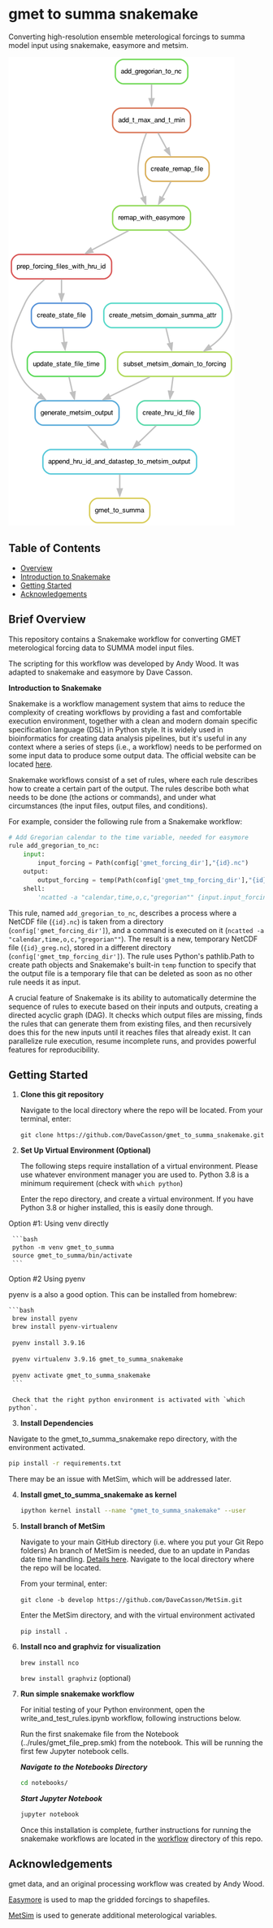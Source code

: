 # gmet to summa snakemake

Converting high-resolution ensemble meterological forcings to summa model input using snakemake, easymore and metsim.

![Auto-generated Workflow Schematic](https://github.com/DaveCasson/gmet_to_summa_snakemake/blob/main/workflow/reports/gmet_to_summa.png)

## Table of Contents
- [Overview](#brief-overview)
- [Introduction to Snakemake](#introduction-to-snakemake)
- [Getting Started](#getting-started)
- [Acknowledgements](#acknowledgements)

## Brief Overview

This repository contains a Snakemake workflow for converting GMET meterological forcing data to SUMMA model input files.

The scripting for this workflow was developed by Andy Wood. It was adapted to snakemake and easymore by Dave Casson.


**Introduction to Snakemake**

Snakemake is a workflow management system that aims to reduce the complexity of creating workflows by providing a fast and comfortable execution environment, together with a clean and modern domain specific specification language (DSL) in Python style. It is widely used in bioinformatics for creating data analysis pipelines, but it's useful in any context where a series of steps (i.e., a workflow) needs to be performed on some input data to produce some output data. The official website can be located [here](https://snakemake.github.io/).

Snakemake workflows consist of a set of rules, where each rule describes how to create a certain part of the output. The rules describe both what needs to be done (the actions or commands), and under what circumstances (the input files, output files, and conditions).

For example, consider the following rule from a Snakemake workflow:

```python
# Add Gregorian calendar to the time variable, needed for easymore
rule add_gregorian_to_nc:
    input:  
        input_forcing = Path(config['gmet_forcing_dir'],"{id}.nc")
    output:
        output_forcing = temp(Path(config['gmet_tmp_forcing_dir'],"{id}_greg.nc"))
    shell:
        'ncatted -a "calendar,time,o,c,"gregorian"" {input.input_forcing} {output.output_forcing}'
```

This rule, named `add_gregorian_to_nc`, describes a process where a NetCDF file (`{id}.nc`) is taken from a directory (`config['gmet_forcing_dir']`), and a command is executed on it (`ncatted -a "calendar,time,o,c,"gregorian""`). The result is a new, temporary NetCDF file (`{id}_greg.nc`), stored in a different directory (`config['gmet_tmp_forcing_dir']`). The rule uses Python's pathlib.Path to create path objects and Snakemake's built-in `temp` function to specify that the output file is a temporary file that can be deleted as soon as no other rule needs it as input.

A crucial feature of Snakemake is its ability to automatically determine the sequence of rules to execute based on their inputs and outputs, creating a directed acyclic graph (DAG). It checks which output files are missing, finds the rules that can generate them from existing files, and then recursively does this for the new inputs until it reaches files that already exist. It can parallelize rule execution, resume incomplete runs, and provides powerful features for reproducibility.


## Getting Started


1. **Clone this git repository**

   Navigate to the local directory where the repo will be located. From your terminal, enter:

    `git clone https://github.com/DaveCasson/gmet_to_summa_snakemake.git`


2. **Set Up Virtual Environment (Optional)**  

    The following steps require installation of a virtual environment. Please use whatever environment manager you are used to.
    Python 3.8 is a minimum requirement (check with `which python`)

    Enter the repo directory, and create a virtual environment. If you have Python 3.8 or higher installed, this is easily done through.

  Option #1: Using venv directly

     ```bash
     python -m venv gmet_to_summa
     source gmet_to_summa/bin/activate
     ```
   Option #2 Using pyenv

   pyenv is a also a good option. This can be installed from homebrew:

    ```bash
     brew install pyenv
     brew install pyenv-virtualenv

     pyenv install 3.9.16

     pyenv virtualenv 3.9.16 gmet_to_summa_snakemake

     pyenv activate gmet_to_summa_snakemake
     ```

     Check that the right python environment is activated with `which python`.


3. **Install Dependencies**  

  Navigate to the gmet_to_summa_snakemake repo directory, with the environment activated.

   ```bash
   pip install -r requirements.txt
   ```
   There may be an issue with MetSim, which will be addressed later.


4. **Install gmet_to_summa_snakemake as kernel**

    ```bash
    ipython kernel install --name "gmet_to_summa_snakemake" --user
    ```


5. **Install branch of MetSim**

    Navigate to your main GitHub directory (i.e. where you put your Git Repo folders) An branch of MetSim is needed, due to an update in Pandas date time handling. [Details here](https://github.com/UW-Hydro/MetSim/pull/260).
    Navigate to the local directory where the repo will be located.

    From your terminal, enter:

    `git clone -b develop https://github.com/DaveCasson/MetSim.git`

    Enter the MetSim directory, and with the virtual environment activated

    `pip install .`


6. **Install nco and graphviz for visualization**

    `brew install nco`

    `brew install graphviz` (optional)



7. **Run simple snakemake workflow**

    For initial testing of your Python environment, open the write_and_test_rules.ipynb workflow, following instructions below.

    Run the first snakemake file from the Notebook (../rules/gmet_file_prep.smk) from the notebook. This will be running the first few Jupyter notebook cells.

     ***Navigate to the Notebooks Directory***
     ```bash
     cd notebooks/
     ```

    ***Start Jupyter Notebook***
      ```bash
      jupyter notebook
      ```
     Once this installation is complete, further instructions for running the snakemake workflows are located in the [workflow](https://github.com/DaveCasson/gmet_to_summa_snakemake/tree/main/workflow) directory of this repo.


## Acknowledgements

gmet data, and an original processing workflow was created by Andy Wood.

[Easymore](https://github.com/ShervanGharari/EASYMORE/) is used to map the gridded forcings to shapefiles.

[MetSim](https://github.com/UW-Hydro/MetSim) is used to generate additional meterological variables.
